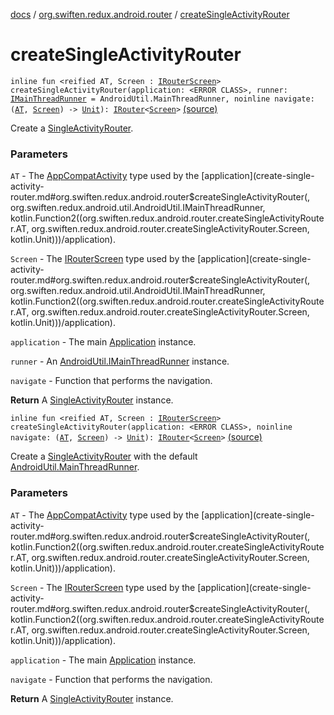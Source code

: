 [docs](../index.md) / [org.swiften.redux.android.router](index.md) / [createSingleActivityRouter](./create-single-activity-router.md)

# createSingleActivityRouter

`inline fun <reified AT, Screen : `[`IRouterScreen`](../org.swiften.redux.core/-i-router-screen.md)`> createSingleActivityRouter(application: <ERROR CLASS>, runner: `[`IMainThreadRunner`](../org.swiften.redux.android.util/-android-util/-i-main-thread-runner/index.md)` = AndroidUtil.MainThreadRunner, noinline navigate: (`[`AT`](create-single-activity-router.md#AT)`, `[`Screen`](create-single-activity-router.md#Screen)`) -> `[`Unit`](https://kotlinlang.org/api/latest/jvm/stdlib/kotlin/-unit/index.html)`): `[`IRouter`](../org.swiften.redux.core/-i-router/index.md)`<`[`Screen`](create-single-activity-router.md#Screen)`>` [(source)](https://github.com/protoman92/KotlinRedux/tree/master/android/android-router/src/main/java/org/swiften/redux/android/router/SingleActivityRouter.kt#L79)

Create a [SingleActivityRouter](-single-activity-router/index.md).

### Parameters

`AT` - The [AppCompatActivity](#) type used by the [application](create-single-activity-router.md#org.swiften.redux.android.router$createSingleActivityRouter(, org.swiften.redux.android.util.AndroidUtil.IMainThreadRunner, kotlin.Function2((org.swiften.redux.android.router.createSingleActivityRouter.AT, org.swiften.redux.android.router.createSingleActivityRouter.Screen, kotlin.Unit)))/application).

`Screen` - The [IRouterScreen](../org.swiften.redux.core/-i-router-screen.md) type used by the [application](create-single-activity-router.md#org.swiften.redux.android.router$createSingleActivityRouter(, org.swiften.redux.android.util.AndroidUtil.IMainThreadRunner, kotlin.Function2((org.swiften.redux.android.router.createSingleActivityRouter.AT, org.swiften.redux.android.router.createSingleActivityRouter.Screen, kotlin.Unit)))/application).

`application` - The main [Application](#) instance.

`runner` - An [AndroidUtil.IMainThreadRunner](../org.swiften.redux.android.util/-android-util/-i-main-thread-runner/index.md) instance.

`navigate` - Function that performs the navigation.

**Return**
A [SingleActivityRouter](-single-activity-router/index.md) instance.

`inline fun <reified AT, Screen : `[`IRouterScreen`](../org.swiften.redux.core/-i-router-screen.md)`> createSingleActivityRouter(application: <ERROR CLASS>, noinline navigate: (`[`AT`](create-single-activity-router.md#AT)`, `[`Screen`](create-single-activity-router.md#Screen)`) -> `[`Unit`](https://kotlinlang.org/api/latest/jvm/stdlib/kotlin/-unit/index.html)`): `[`IRouter`](../org.swiften.redux.core/-i-router/index.md)`<`[`Screen`](create-single-activity-router.md#Screen)`>` [(source)](https://github.com/protoman92/KotlinRedux/tree/master/android/android-router/src/main/java/org/swiften/redux/android/router/SingleActivityRouter.kt#L95)

Create a [SingleActivityRouter](-single-activity-router/index.md) with the default [AndroidUtil.MainThreadRunner](../org.swiften.redux.android.util/-android-util/-main-thread-runner/index.md).

### Parameters

`AT` - The [AppCompatActivity](#) type used by the [application](create-single-activity-router.md#org.swiften.redux.android.router$createSingleActivityRouter(, kotlin.Function2((org.swiften.redux.android.router.createSingleActivityRouter.AT, org.swiften.redux.android.router.createSingleActivityRouter.Screen, kotlin.Unit)))/application).

`Screen` - The [IRouterScreen](../org.swiften.redux.core/-i-router-screen.md) type used by the [application](create-single-activity-router.md#org.swiften.redux.android.router$createSingleActivityRouter(, kotlin.Function2((org.swiften.redux.android.router.createSingleActivityRouter.AT, org.swiften.redux.android.router.createSingleActivityRouter.Screen, kotlin.Unit)))/application).

`application` - The main [Application](#) instance.

`navigate` - Function that performs the navigation.

**Return**
A [SingleActivityRouter](-single-activity-router/index.md) instance.

